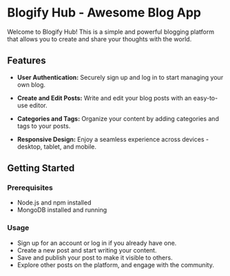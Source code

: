 # Blogify Hub - Awesome Blog App

Welcome to Blogify Hub! This is a simple and powerful blogging platform that allows you to create and share your thoughts with the world.

## Features

- **User Authentication:** Securely sign up and log in to start managing your own blog.

- **Create and Edit Posts:** Write and edit your blog posts with an easy-to-use editor.

- **Categories and Tags:** Organize your content by adding categories and tags to your posts.

- **Responsive Design:** Enjoy a seamless experience across devices - desktop, tablet, and mobile.

## Getting Started

### Prerequisites

- Node.js and npm installed
- MongoDB installed and running

### Usage
- Sign up for an account or log in if you already have one.
- Create a new post and start writing your content.
- Save and publish your post to make it visible to others.
- Explore other posts on the platform, and engage with the community.
